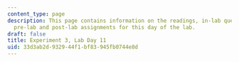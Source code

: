 ```yaml
---
content_type: page
description: This page contains information on the readings, in-lab questions, and
  pre-lab and post-lab assignments for this day of the lab.
draft: false
title: Experiment 3, Lab Day 11
uid: 33d3ab2d-9329-44f1-bf83-945fb0744e8d
---
```

